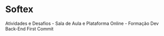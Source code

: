 # Softex
Atividades e Desafios - Sala de Aula e Plataforma Online - Formação Dev Back-End
First Commit